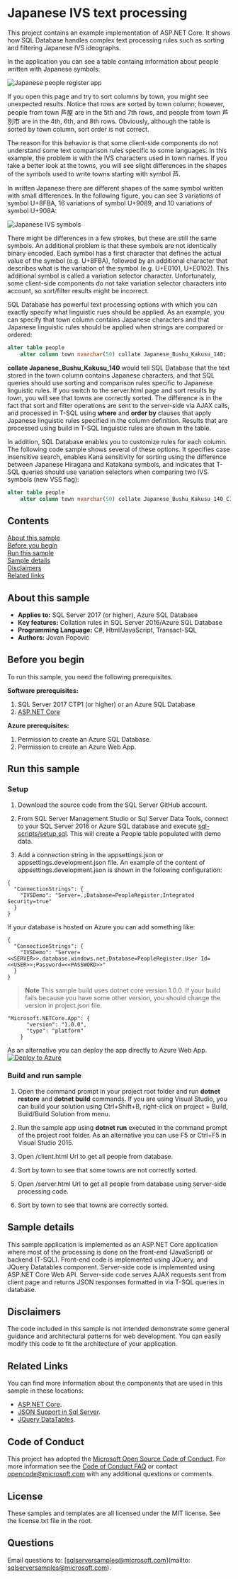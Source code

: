 ﻿# Japanese IVS text processing

This project contains an example implementation of ASP.NET Core. It shows how SQL Database handles complex text processing rules such as sorting and filtering Japanese IVS ideographs.

In the application you can see a table containg information about people written with Japanese symbols:

![Japanese people register app](../../../media/demos/ivs-people-register-app.PNG)

If you open this page and try to sort columns by town, you might see unexpected results. Notice that rows are sorted by town column; however, people from town 芦󠄂屋 are in the 5th and 7th rows, and people from town 芦󠄆別市 are in the 4th, 6th, and 8th rows. Obviously, although the table is sorted by town column, sort order is not correct.

The reason for this behavior is that some client-side components do not understand some text comparison rules specific to some languages. In this example, the problem is with the IVS characters used in town names. If you take a better look at the towns, you will see slight differences in the shapes of the symbols used to write towns starting with symbol 芦󠄆.

In written Japanese there are different shapes of the same symbol written with small differences. In the following figure, you can see 3 variations of symbol U+8FBA, 16 variations of symbol U+9089, and 10 variations of symbol U+908A:

![Japanese IVS symbols](../../../media/demos/ivs-symbols.png)

There might be differences in a few strokes, but these are still the same symbols. An additional problem is that these symbols are not identically binary encoded. Each symbol has a first character that defines the actual value of the symbol (e.g. U+8FBA), followed by an additional character that describes what is the variation of the symbol (e.g. U+E0101, U+E0102). This additional symbol is called a variation selector character. Unfortunately, some client-side components do not take variation selector characters into account, so sort/filter results might be incorrect.

SQL Database has powerful text processing options with which you can exactly specify what linguistic rues should be applied. As an example, you can specify that town column contains Japanese characters and that Japanese linguistic rules should be applied when strings are compared or ordered:

```sql
alter table people
	alter column town nvarchar(50) collate Japanese_Bushu_Kakusu_140;
```

**collate Japanese_Bushu_Kakusu_140** would tell SQL Database that the text stored in the town column contains Japanese characters, and that SQL queries should use sorting and comparison rules specific to Japanese linguistic rules.
If you switch to the server.html page and sort results by town, you will see that towns are correctly sorted. The difference is in the fact that sort and filter operations are sent to the server-side via AJAX calls, and processed in T-SQL using **where** and **order by** clauses that apply Japanese linguistic rules specified in the column definition. Results that are processed using build in T-SQL linguistic rules are shown in the table.

In addition, SQL Database enables you to customize rules for each column. The following code sample shows several of these options. It specifies case insensitive search, enables Kana sensitivity for sorting using the difference between Japanese Hiragana and Katakana symbols, and indicates that T-SQL queries should use variation selectors when comparing two IVS symbols (new VSS flag):

```sql
alter table people
	alter column town nvarchar(50) collate Japanese_Bushu_Kakusu_140_CI_AI_KS_WS_VSS;
```

## Contents

[About this sample](#about-this-sample)<br/>
[Before you begin](#before-you-begin)<br/>
[Run this sample](#run-this-sample)<br/>
[Sample details](#sample-details)<br/>
[Disclaimers](#disclaimers)<br/>
[Related links](#related-links)<br/>

<a name=about-this-sample></a>

## About this sample

- **Applies to:** SQL Server 2017 (or higher), Azure SQL Database
- **Key features:** Collation rules in SQL Server 2016/Azure SQL Database
- **Programming Language:** C#, Html/JavaScript, Transact-SQL
- **Authors:** Jovan Popovic

<a name=before-you-begin></a>

## Before you begin

To run this sample, you need the following prerequisites.

**Software prerequisites:**

1. SQL Server 2017 CTP1 (or higher) or an Azure SQL Database
2. [ASP.NET Core](https://www.microsoft.com/net/core#windowscmd)

**Azure prerequisites:**

1. Permission to create an Azure SQL Database.
1. Permission to create an Azure Web App.

<a name=run-this-sample></a>

## Run this sample

### Setup

1. Download the source code from the SQL Server GitHub account.

2. From SQL Server Management Studio or Sql Server Data Tools, connect to your SQL Server 2016 or Azure SQL database and execute [sql-scripts/setup.sql](sql-scripts/setup.sql). This will create a People table populated with demo data.

3. Add a connection string in the appsettings.json or appsettings.development.json file. An example of the content of appsettings.development.json is shown in the following configuration:

```
{
  "ConnectionStrings": {
    "IVSDemo": "Server=.;Database=PeopleRegister;Integrated Security=true"
  }
}
```

If your database is hosted on Azure you can add something like:
```
{
  "ConnectionStrings": {
    "IVSDemo": "Server=<<SERVER>>.database.windows.net;Database=PeopleRegister;User Id=<<USER>>;Password=<<PASSWORD>>"
  }
}
```

>**Note**
> This sample build uses dotnet core version 1.0.0. If your build fails because you have some other version, you should change the version in project.json file.
```
"Microsoft.NETCore.App": {
      "version": "1.0.0",
      "type": "platform"
    }
```
As an alternative you can deploy the app directly to Azure Web App.
[![Deploy to Azure](http://azuredeploy.net/deploybutton.png)](https://azuredeploy.net/)

### Build and run sample

1. Open the command prompt in your project root folder and run **dotnet restore** and **dotnet build** commands. If you are using Visual Studio, you can build your solution using Ctrl+Shift+B, right-click on project + Build, Build/Build Solution from menu.

2. Run the sample app using **dotnet run** executed in the command prompt of the project root folder. As an alternative you can use F5 or Ctrl+F5 in Visual Studio 2015.

3. Open /client.html Url to get all people from database.

4. Sort by town to see that some towns are not correctly sorted.

5. Open /server.html Url to get all people from database using server-side processing code.

6. Sort by town to see that towns are correctly sorted.

<a name=sample-details></a>

## Sample details

This sample application is implemented as an ASP.NET Core application where most of the processing is done on the front-end (JavaScript) or backend (T-SQL).
Front-end code is implemented using JQuery, and JQuery Datatables component.
Server-side code is implemented using ASP.NET Core Web API. Server-side code serves AJAX requests sent from client page and returns JSON responses formatted in via T-SQL queries in database.

<a name=disclaimers></a>

## Disclaimers
The code included in this sample is not intended demonstrate some general guidance and architectural patterns for web development.
You can easily modify this code to fit the architecture of your application.

<a name=related-links></a>

## Related Links

You can find more information about the components that are used in this sample in these locations:
- [ASP.NET Core](http://www.asp.net/core).
- [JSON Support in Sql Server](https://msdn.microsoft.com/en-us/library/dn921897.aspx).
- [JQuery DataTables]( https://datatables.net/).

## Code of Conduct
This project has adopted the [Microsoft Open Source Code of Conduct](https://opensource.microsoft.com/codeofconduct/). For more information see the [Code of Conduct FAQ](https://opensource.microsoft.com/codeofconduct/faq/) or contact [opencode@microsoft.com](mailto:opencode@microsoft.com) with any additional questions or comments.

## License
These samples and templates are all licensed under the MIT license. See the license.txt file in the root.

## Questions
Email questions to: [sqlserversamples@microsoft.com](mailto: sqlserversamples@microsoft.com).